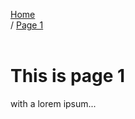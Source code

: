 <a href="./">Home</a><br> / <a href="./page1">Page 1</a><br>
<br>

# This is page 1<br>

with a lorem ipsum...
